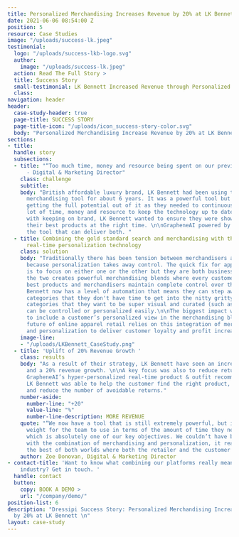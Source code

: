 ```yaml
---
title: Personalized Merchandising Increases Revenue by 20% at LK Bennett
date: 2021-06-06 08:54:00 Z
position: 5
resource: Case Studies
image: "/uploads/success-lk.jpeg"
testimonial:
  logo: "/uploads/success-lkb-logo.svg"
  author:
    image: "/uploads/success-lk.jpeg"
  action: Read The Full Story >
  title: Success Story
  small-testimonial: LK Bennett Increased Revenue through Personalized Merchandising
  class: 
navigation: header
header:
  case-study-header: true
  page-title: SUCCESS STORY
  page-title-icon: "/uploads/icon_success-story-color.svg"
  body: "Personalized Merchandising Increase Revenue by 20% at LK Bennett \n"
sections:
- title: 
  handle: story
  subsections:
  - title: "“Too much time, money and resource being spent on our previous provider”
      - Digital & Marketing Director"
    class: challenge
    subtitle: 
    body: "British affordable luxury brand, LK Bennett had been using their previous
      merchandising tool for about 6 years. It was a powerful tool but they weren't
      getting the full potential out of it as they needed to continuously spend a
      lot of time, money and resource to keep the technology up to date.\n\nAlong
      with keeping on brand, LK Bennett wanted to ensure they were showing their customers
      their best products at the right time. \n\nGrapheneAI powered by Dressipi is
      the tool that can deliver both. "
  - title: Combining the gold standard search and merchandising with the gold standard
      real-time personalization technology
    class: solution
    body: "Traditionally there has been tension between merchandisers and personalization
      because personalization takes away control. The quick fix for apparel retailers
      is to focus on either one or the other but they are both business critical.\n\nMerging
      the two creates powerful merchandising blends where every customer sees their
      best products and merchandisers maintain complete control over their brand strategies.\n\nLK
      Bennett now has a level of automation that means they can step away from the
      categories that they don't have time to get into the nitty gritty with. Whilst
      categories that they want to be super visual and curated (such as ‘New In’)
      can be controlled or personalized easily.\n\nThe biggest impact was being able
      to include a customer’s personalized view in the merchandising blend. \n\nThe
      future of online apparel retail relies on this integration of merchandising
      and personalization to deliver customer loyalty and profit increases."
    image-line:
    - "/uploads/LKBennett_CaseStudy.png"
  - title: 'Uplift of 20% Revenue Growth '
    class: results
    body: "As a result of their strategy, LK Bennett have seen an increase in conversion
      and a 20% revenue growth. \n\nA key focus was also to reduce returns. Through
      GrapheneAI’s hyper-personalized real-time product & outfit recommendations,
      LK Bennett was able to help the customer find the right product, first time
      and reduce the number of avoidable returns."
    number-aside:
      number-line: "+20"
      value-line: "%"
      number-line-description: MORE REVENUE
    quote: "“We now have a tool that is still extremely powerful, but is much lighter
      weight for the team to use in terms of the amount of time they need to invest,
      which is absolutely one of our key objectives. We couldn’t have been more pleased
      with the combination of merchandising and personalization, it really does give
      the best of both worlds where both the retailer and the customer are happy.”"
    author: Zoe Donovan, Digital & Marketing Director
- contact-title: 'Want to know what combining our platforms really means to the retail
    industry? Get in touch. '
  handle: contact
  button:
    copy: BOOK A DEMO >
    url: "/company/demo/"
position-list: 6
description: "Dressipi Success Story: Personalized Merchandising Increases Revenue
  by 20% at LK Bennett \n"
layout: case-study
---
```


